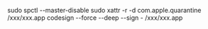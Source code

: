 sudo spctl --master-disable
sudo xattr -r -d com.apple.quarantine /xxx/xxx.app
codesign --force --deep --sign - /xxx/xxx.app

